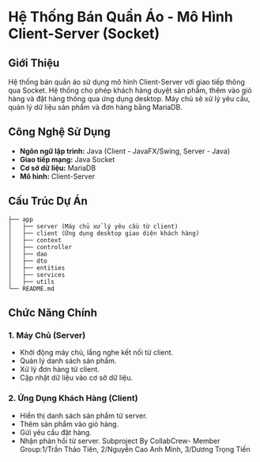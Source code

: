 # Hệ Thống Bán Quần Áo - Mô Hình Client-Server (Socket)

## Giới Thiệu

Hệ thống bán quần áo sử dụng mô hình Client-Server với giao tiếp thông qua Socket. Hệ thống cho phép khách hàng duyệt sản phẩm, thêm vào giỏ hàng và đặt hàng thông qua ứng dụng desktop. Máy chủ sẽ xử lý yêu cầu, quản lý dữ liệu sản phẩm và đơn hàng bằng MariaDB.

## Công Nghệ Sử Dụng

- **Ngôn ngữ lập trình:** Java (Client - JavaFX/Swing, Server - Java)
- **Giao tiếp mạng:** Java Socket
- **Cơ sở dữ liệu:** MariaDB
- **Mô hình:** Client-Server

## Cấu Trúc Dự Án

```
├── app
│   ├── server (Máy chủ xử lý yêu cầu từ client)
│   ├── client (Ứng dụng desktop giao diện khách hàng)
│   ├── context
│   ├── controller
│   ├── dao
│   ├── dto
│   ├── entities
│   ├── services
│   ├── utils
└── README.md
```

## Chức Năng Chính

### 1. Máy Chủ (Server)

- Khởi động máy chủ, lắng nghe kết nối từ client.
- Quản lý danh sách sản phẩm.
- Xử lý đơn hàng từ client.
- Cập nhật dữ liệu vào cơ sở dữ liệu.

### 2. Ứng Dụng Khách Hàng (Client)

- Hiển thị danh sách sản phẩm từ server.
- Thêm sản phẩm vào giỏ hàng.
- Gửi yêu cầu đặt hàng.
- Nhận phản hồi từ server.
Subproject By CollabCrew- Member Group:1/Trần Thảo Tiên, 2/Nguyễn Cao Anh Minh, 3/Dương Trọng Tiến


